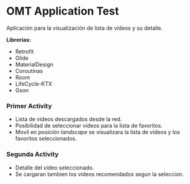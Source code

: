 # OMT Application Test

Aplicación para la visualización de lista de videos y su detalle.

**Librerias:**
* Retrofit
* Glide
* MaterialDesign
* Coroutinas
* Room
* LifeCycle-KTX
* Gson

### Primer Activity

* Lista de videos descargados desde la red.
* Posibilidad de seleccionar videos para la lista de favoritos.
* Movil en posición _landscape_ se visualizara la lista de videos y los favoritos seleccionados.


### Segunda Activity

* Detalle del video seleccionado.
* Se cargaran tambien los videos recomendados segun la seleccion.

